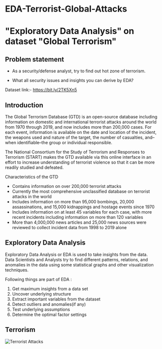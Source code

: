 # EDA-Terrorist-Global-Attacks

# "Exploratory Data Analysis" on dataset "Global Terrorism"

## Problem statement
- As a security/defense analyst, try to find out hot zone of terrorism.

- What all security issues and insights you can derive by EDA?

Dataset link:- https://bit.ly/2TK5Xn5

## Introduction

The Global Terrorism Database (GTD) is an open-source database including information on domestic and international terrorist attacks around the world from 1970 through 2019, and now includes more than 200,000 cases. For each event, information is available on the date and location of the incident, the weapons used and nature of the target, the number of casualties, and–when identifiable–the group or individual responsible.

The National Consortium for the Study of Terrorism and Responses to Terrorism (START) makes the GTD available via this online interface in an effort to increase understanding of terrorist violence so that it can be more readily studied and defeated.

Characteristics of the GTD

- Contains information on over 200,000 terrorist attacks
- Currently the most comprehensive unclassified database on terrorist attacks in the world
- Includes information on more than 95,000 bombings, 20,000 assassinations, and 15,000 kidnappings and hostage events since 1970
- Includes information on at least 45 variables for each case, with more recent incidents including information on more than 120 variables
- More than 4,000,000 news articles and 25,000 news sources were reviewed to collect incident data from 1998 to 2019 alone

## Exploratory Data Analysis

Exploratory Data Analysis or EDA is used to take insights from the data. Data Scientists and Analysts try to find different patterns, relations, and anomalies in the data using some statistical graphs and other visualization techniques.

Following things are part of EDA :

1. Get maximum insights from a data set
2. Uncover underlying structure
3. Extract important variables from the dataset
4. Detect outliers and anomalies(if any)
5. Test underlying assumptions
6. Determine the optimal factor settings


## Terrorism

![Terrorist Attacks](https://thumbs.dreamstime.com/z/armed-terrorist-group-over-world-map-terrorism-concept-flat-vector-illustration-72978115.jpg)

